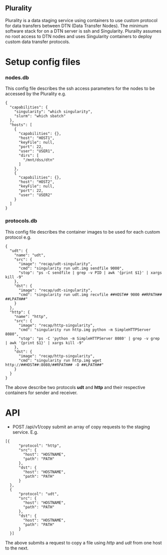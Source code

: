 ## Plurality
Plurality is a data staging service using containers to use custom protocol for data transfers between DTN (Data Transfer Nodes). 
The minimum software stack for on a DTN server is ssh and Singularity. Plurailty assumes no root access to DTN nodes and uses Singularity containers to deploy
custom data transfer protocols. 

# Setup config files
### nodes.db
This config file describes the ssh access parameters for the nodes to be accessed by the Plurality e.g. 
```
{
  "capabilities": {
    "singularity": "which singularity",
    "slurm": "which sbatch"
  },
  "hosts": [
    {
      "capabilities": {},
      "host": "HOST1",
      "keyFile": null,
      "port": 22,
      "user": "USER1",
      "dirs": [
        "/mnt/dss/dtn"
      ]
    },
    {
      "capabilities": {},
      "host": "HOST2",
      "keyFile": null,
      "port": 22,
      "user": "USER2"
    }
  ]
}
```
### protocols.db
This config file describes the container images to be used for each custom protocol e.g.
```
{
  "udt": {
    "name": "udt",
    "src": {
      "image": "recap/udt-singularity",
      "cmd": "singularity run udt.img sendfile 9000",
      "stop": "ps -C sendfile | grep -v PID | awk '{print $1}' | xargs kill -9"
    },
    "dst": {
      "image": "recap/udt-singularity",
      "cmd": "singularity run udt.img recvfile ##HOST## 9000 ##RPATH## ##LPATH##"
    }
  },
  "http": {
    "name": "http",
    "src": {
      "image": "recap/http-singularity",
      "cmd": "singularity run http.img python -m SimpleHTTPServer 8080",
      "stop": "ps -C 'python -m SimpleHTTPServer 8080' | grep -v grep | awk '{print $1}' | xargs kill -9"
    },
    "dst": {
      "image": "recap/http-singularity",
      "cmd": "singularity run http.img wget http://##HOST##:8080/##RPATH## -O ##LPATH##"
    }
  }
}
```
The above describe two protocols __udt__ and __http__ and their respective containers for sender and receiver. 
# API
* POST /api/v1/copy
submit an array of copy requests to the staging service. E.g. 
```
[{
  	  "protocol": "http",
      "src": {
        "host": "HOSTNAME",
        "path": "PATH"
      },
      "dst": {
        "host": "HOSTNAME",
        "path": "PATH"
      }
  },
  {
  	  "protocol": "udt",
      "src": {
        "host": "HOSTNAME",
        "path": "PATH"
      },
      "dst": {
        "host": "HOSTNAME",
        "path": "PATH"
      }
  }]
```
The above submits a request to copy a file using *http* and *udt* from one host to the next. 

